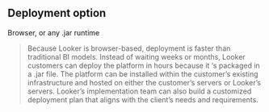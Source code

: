 
## Deployment option

Browser, or any .jar runtime
> Because Looker is browser-based, deployment is faster than traditional BI models.
> Instead of waiting weeks or months, Looker customers can deploy the platform in hours because it ‘s packaged in a .jar file. The platform can be installed within the customer’s existing infrastructure and hosted on either the customer’s servers or Looker’s servers.
> Looker’s implementation team can also build a customized deployment plan that aligns with the client’s needs and requirements.




